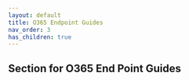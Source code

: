 ```yaml
---
layout: default
title: O365 Endpoint Guides
nav_order: 3
has_children: true
---
```


## Section for O365 End Point Guides

